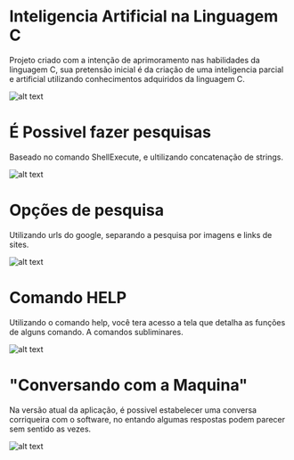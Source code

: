 # Inteligencia Artificial na Linguagem C
Projeto criado com a intenção de aprimoramento nas habilidades da linguagem C, 
sua pretensão inicial é da criação de uma inteligencia parcial e artificial utilizando conhecimentos adquiridos da linguagem C.

![alt text](https://uploaddeimagens.com.br/images/001/123/466/original/imagem_1.jpg?1507305203)

# É Possivel fazer pesquisas
Baseado no comando  ShellExecute, e ultilizando concatenação de strings.

![alt text](https://uploaddeimagens.com.br/images/001/123/474/original/imagem_2.jpg?1507305474)

# Opções de pesquisa
Utilizando urls do google, separando a pesquisa por imagens e links de sites.

![alt text](https://uploaddeimagens.com.br/images/001/123/476/original/imagem_3.jpg?1507305551)

# Comando HELP
Utilizando o comando help, você tera acesso a tela que detalha as funções de alguns comando. 
A comandos subliminares.

![alt text](https://uploaddeimagens.com.br/images/001/125/898/original/imagem_4.jpg?1507473098)

# "Conversando com a Maquina"
Na versão atual da aplicação, é possivel estabelecer uma conversa corriqueira com o software,
no entando algumas respostas podem parecer sem sentido as vezes.

![alt text](https://uploaddeimagens.com.br/images/001/125/905/original/imagem_5.jpg?1507473604)

